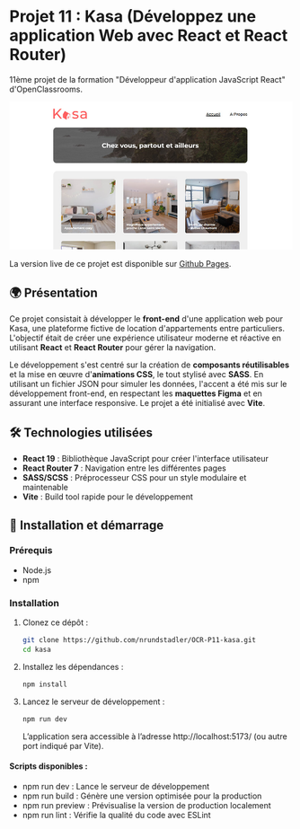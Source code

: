# Projet 11 : Kasa (Développez une application Web avec React et React Router)

11ème projet de la formation "Développeur d'application JavaScript React" d'OpenClassrooms.

![Capture d'écran de la page d'accueil](./docs/screenshots/home.jpg)

La version live de ce projet est disponible sur [Github Pages](https://nrundstadler.github.io/OCR-P11-kasa/).

## 🌍 Présentation

Ce projet consistait à développer le **front-end** d'une application web pour Kasa, une plateforme fictive de location d'appartements entre particuliers. L'objectif était de créer une expérience utilisateur moderne et réactive en utilisant **React** et **React Router** pour gérer la navigation.

Le développement s'est centré sur la création de **composants réutilisables** et la mise en œuvre d'**animations CSS**, le tout stylisé avec **SASS**. En utilisant un fichier JSON pour simuler les données, l'accent a été mis sur le développement front-end, en respectant les **maquettes Figma** et en assurant une interface responsive. Le projet a été initialisé avec **Vite**.

## 🛠️ Technologies utilisées

- **React 19** : Bibliothèque JavaScript pour créer l'interface utilisateur
- **React Router 7** : Navigation entre les différentes pages
- **SASS/SCSS** : Préprocesseur CSS pour un style modulaire et maintenable
- **Vite** : Build tool rapide pour le développement

## 🔧 Installation et démarrage

### Prérequis

- Node.js
- npm

### Installation

1. Clonez ce dépôt :

   ```bash
   git clone https://github.com/nrundstadler/OCR-P11-kasa.git
   cd kasa
   ```

2. Installez les dépendances :

   ```bash
   npm install
   ```

3. Lancez le serveur de développement :

   ```bash
   npm run dev
   ```

   L’application sera accessible à l’adresse http://localhost:5173/ (ou autre port indiqué par Vite).

#### Scripts disponibles :

- npm run dev : Lance le serveur de développement
- npm run build : Génère une version optimisée pour la production
- npm run preview : Prévisualise la version de production localement
- npm run lint : Vérifie la qualité du code avec ESLint
